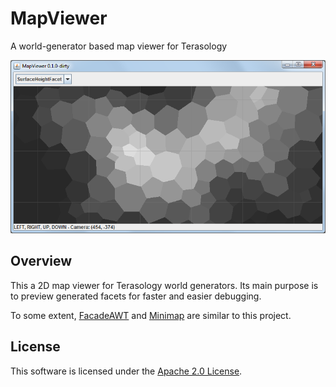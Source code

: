 MapViewer
=========

A world-generator based map viewer for Terasology

![image1](images/2014-10-21_first_light.png "First screenshot - surface height facet of PolyWorld")


Overview
-----------

This a 2D map viewer for Terasology world generators. Its main purpose is to preview generated facets for faster and easier debugging.

To some extent, [FacadeAWT](https://github.com/MovingBlocks/FacadeAWT) and [Minimap](https://github.com/Terasology/minimap) are similar to this project. 


License
-------------

This software is licensed under the [Apache 2.0 License](http://www.apache.org/licenses/LICENSE-2.0.html).
